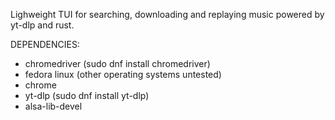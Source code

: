 Lighweight TUI for searching, downloading and replaying music powered by yt-dlp and rust.

DEPENDENCIES:
- chromedriver (sudo dnf install chromedriver)
- fedora linux (other operating systems untested)
- chrome
- yt-dlp (sudo dnf install yt-dlp)
- alsa-lib-devel
